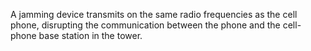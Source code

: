 A jamming device transmits on the same radio frequencies as the cell phone, disrupting the communication between the phone and the cell-phone base station in the tower. 